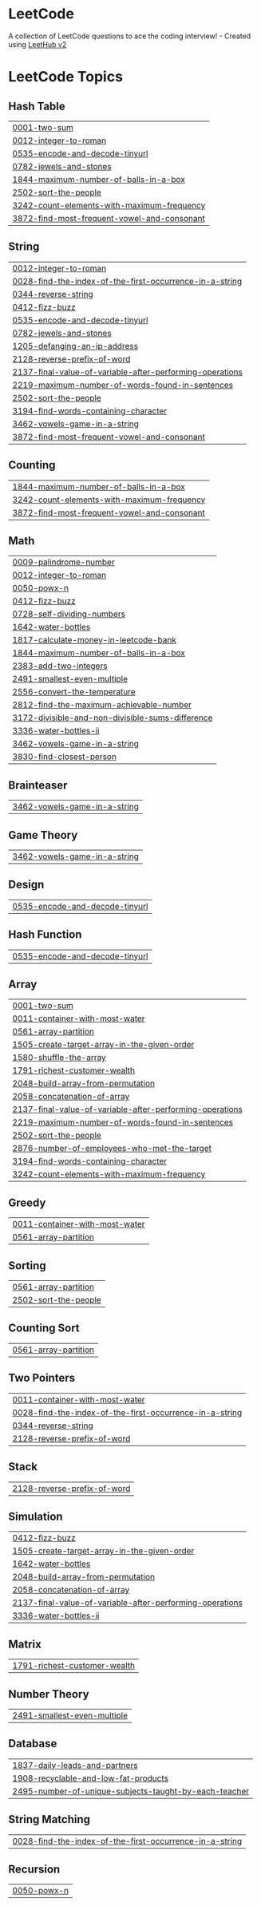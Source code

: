 # LeetCode
A collection of LeetCode questions to ace the coding interview! - Created using [LeetHub v2](https://github.com/arunbhardwaj/LeetHub-2.0)

<!---LeetCode Topics Start-->
# LeetCode Topics
## Hash Table
|  |
| ------- |
| [0001-two-sum](https://github.com/SriSurya06/LeetCode/tree/master/0001-two-sum) |
| [0012-integer-to-roman](https://github.com/SriSurya06/LeetCode/tree/master/0012-integer-to-roman) |
| [0535-encode-and-decode-tinyurl](https://github.com/SriSurya06/LeetCode/tree/master/0535-encode-and-decode-tinyurl) |
| [0782-jewels-and-stones](https://github.com/SriSurya06/LeetCode/tree/master/0782-jewels-and-stones) |
| [1844-maximum-number-of-balls-in-a-box](https://github.com/SriSurya06/LeetCode/tree/master/1844-maximum-number-of-balls-in-a-box) |
| [2502-sort-the-people](https://github.com/SriSurya06/LeetCode/tree/master/2502-sort-the-people) |
| [3242-count-elements-with-maximum-frequency](https://github.com/SriSurya06/LeetCode/tree/master/3242-count-elements-with-maximum-frequency) |
| [3872-find-most-frequent-vowel-and-consonant](https://github.com/SriSurya06/LeetCode/tree/master/3872-find-most-frequent-vowel-and-consonant) |
## String
|  |
| ------- |
| [0012-integer-to-roman](https://github.com/SriSurya06/LeetCode/tree/master/0012-integer-to-roman) |
| [0028-find-the-index-of-the-first-occurrence-in-a-string](https://github.com/SriSurya06/LeetCode/tree/master/0028-find-the-index-of-the-first-occurrence-in-a-string) |
| [0344-reverse-string](https://github.com/SriSurya06/LeetCode/tree/master/0344-reverse-string) |
| [0412-fizz-buzz](https://github.com/SriSurya06/LeetCode/tree/master/0412-fizz-buzz) |
| [0535-encode-and-decode-tinyurl](https://github.com/SriSurya06/LeetCode/tree/master/0535-encode-and-decode-tinyurl) |
| [0782-jewels-and-stones](https://github.com/SriSurya06/LeetCode/tree/master/0782-jewels-and-stones) |
| [1205-defanging-an-ip-address](https://github.com/SriSurya06/LeetCode/tree/master/1205-defanging-an-ip-address) |
| [2128-reverse-prefix-of-word](https://github.com/SriSurya06/LeetCode/tree/master/2128-reverse-prefix-of-word) |
| [2137-final-value-of-variable-after-performing-operations](https://github.com/SriSurya06/LeetCode/tree/master/2137-final-value-of-variable-after-performing-operations) |
| [2219-maximum-number-of-words-found-in-sentences](https://github.com/SriSurya06/LeetCode/tree/master/2219-maximum-number-of-words-found-in-sentences) |
| [2502-sort-the-people](https://github.com/SriSurya06/LeetCode/tree/master/2502-sort-the-people) |
| [3194-find-words-containing-character](https://github.com/SriSurya06/LeetCode/tree/master/3194-find-words-containing-character) |
| [3462-vowels-game-in-a-string](https://github.com/SriSurya06/LeetCode/tree/master/3462-vowels-game-in-a-string) |
| [3872-find-most-frequent-vowel-and-consonant](https://github.com/SriSurya06/LeetCode/tree/master/3872-find-most-frequent-vowel-and-consonant) |
## Counting
|  |
| ------- |
| [1844-maximum-number-of-balls-in-a-box](https://github.com/SriSurya06/LeetCode/tree/master/1844-maximum-number-of-balls-in-a-box) |
| [3242-count-elements-with-maximum-frequency](https://github.com/SriSurya06/LeetCode/tree/master/3242-count-elements-with-maximum-frequency) |
| [3872-find-most-frequent-vowel-and-consonant](https://github.com/SriSurya06/LeetCode/tree/master/3872-find-most-frequent-vowel-and-consonant) |
## Math
|  |
| ------- |
| [0009-palindrome-number](https://github.com/SriSurya06/LeetCode/tree/master/0009-palindrome-number) |
| [0012-integer-to-roman](https://github.com/SriSurya06/LeetCode/tree/master/0012-integer-to-roman) |
| [0050-powx-n](https://github.com/SriSurya06/LeetCode/tree/master/0050-powx-n) |
| [0412-fizz-buzz](https://github.com/SriSurya06/LeetCode/tree/master/0412-fizz-buzz) |
| [0728-self-dividing-numbers](https://github.com/SriSurya06/LeetCode/tree/master/0728-self-dividing-numbers) |
| [1642-water-bottles](https://github.com/SriSurya06/LeetCode/tree/master/1642-water-bottles) |
| [1817-calculate-money-in-leetcode-bank](https://github.com/SriSurya06/LeetCode/tree/master/1817-calculate-money-in-leetcode-bank) |
| [1844-maximum-number-of-balls-in-a-box](https://github.com/SriSurya06/LeetCode/tree/master/1844-maximum-number-of-balls-in-a-box) |
| [2383-add-two-integers](https://github.com/SriSurya06/LeetCode/tree/master/2383-add-two-integers) |
| [2491-smallest-even-multiple](https://github.com/SriSurya06/LeetCode/tree/master/2491-smallest-even-multiple) |
| [2556-convert-the-temperature](https://github.com/SriSurya06/LeetCode/tree/master/2556-convert-the-temperature) |
| [2812-find-the-maximum-achievable-number](https://github.com/SriSurya06/LeetCode/tree/master/2812-find-the-maximum-achievable-number) |
| [3172-divisible-and-non-divisible-sums-difference](https://github.com/SriSurya06/LeetCode/tree/master/3172-divisible-and-non-divisible-sums-difference) |
| [3336-water-bottles-ii](https://github.com/SriSurya06/LeetCode/tree/master/3336-water-bottles-ii) |
| [3462-vowels-game-in-a-string](https://github.com/SriSurya06/LeetCode/tree/master/3462-vowels-game-in-a-string) |
| [3830-find-closest-person](https://github.com/SriSurya06/LeetCode/tree/master/3830-find-closest-person) |
## Brainteaser
|  |
| ------- |
| [3462-vowels-game-in-a-string](https://github.com/SriSurya06/LeetCode/tree/master/3462-vowels-game-in-a-string) |
## Game Theory
|  |
| ------- |
| [3462-vowels-game-in-a-string](https://github.com/SriSurya06/LeetCode/tree/master/3462-vowels-game-in-a-string) |
## Design
|  |
| ------- |
| [0535-encode-and-decode-tinyurl](https://github.com/SriSurya06/LeetCode/tree/master/0535-encode-and-decode-tinyurl) |
## Hash Function
|  |
| ------- |
| [0535-encode-and-decode-tinyurl](https://github.com/SriSurya06/LeetCode/tree/master/0535-encode-and-decode-tinyurl) |
## Array
|  |
| ------- |
| [0001-two-sum](https://github.com/SriSurya06/LeetCode/tree/master/0001-two-sum) |
| [0011-container-with-most-water](https://github.com/SriSurya06/LeetCode/tree/master/0011-container-with-most-water) |
| [0561-array-partition](https://github.com/SriSurya06/LeetCode/tree/master/0561-array-partition) |
| [1505-create-target-array-in-the-given-order](https://github.com/SriSurya06/LeetCode/tree/master/1505-create-target-array-in-the-given-order) |
| [1580-shuffle-the-array](https://github.com/SriSurya06/LeetCode/tree/master/1580-shuffle-the-array) |
| [1791-richest-customer-wealth](https://github.com/SriSurya06/LeetCode/tree/master/1791-richest-customer-wealth) |
| [2048-build-array-from-permutation](https://github.com/SriSurya06/LeetCode/tree/master/2048-build-array-from-permutation) |
| [2058-concatenation-of-array](https://github.com/SriSurya06/LeetCode/tree/master/2058-concatenation-of-array) |
| [2137-final-value-of-variable-after-performing-operations](https://github.com/SriSurya06/LeetCode/tree/master/2137-final-value-of-variable-after-performing-operations) |
| [2219-maximum-number-of-words-found-in-sentences](https://github.com/SriSurya06/LeetCode/tree/master/2219-maximum-number-of-words-found-in-sentences) |
| [2502-sort-the-people](https://github.com/SriSurya06/LeetCode/tree/master/2502-sort-the-people) |
| [2876-number-of-employees-who-met-the-target](https://github.com/SriSurya06/LeetCode/tree/master/2876-number-of-employees-who-met-the-target) |
| [3194-find-words-containing-character](https://github.com/SriSurya06/LeetCode/tree/master/3194-find-words-containing-character) |
| [3242-count-elements-with-maximum-frequency](https://github.com/SriSurya06/LeetCode/tree/master/3242-count-elements-with-maximum-frequency) |
## Greedy
|  |
| ------- |
| [0011-container-with-most-water](https://github.com/SriSurya06/LeetCode/tree/master/0011-container-with-most-water) |
| [0561-array-partition](https://github.com/SriSurya06/LeetCode/tree/master/0561-array-partition) |
## Sorting
|  |
| ------- |
| [0561-array-partition](https://github.com/SriSurya06/LeetCode/tree/master/0561-array-partition) |
| [2502-sort-the-people](https://github.com/SriSurya06/LeetCode/tree/master/2502-sort-the-people) |
## Counting Sort
|  |
| ------- |
| [0561-array-partition](https://github.com/SriSurya06/LeetCode/tree/master/0561-array-partition) |
## Two Pointers
|  |
| ------- |
| [0011-container-with-most-water](https://github.com/SriSurya06/LeetCode/tree/master/0011-container-with-most-water) |
| [0028-find-the-index-of-the-first-occurrence-in-a-string](https://github.com/SriSurya06/LeetCode/tree/master/0028-find-the-index-of-the-first-occurrence-in-a-string) |
| [0344-reverse-string](https://github.com/SriSurya06/LeetCode/tree/master/0344-reverse-string) |
| [2128-reverse-prefix-of-word](https://github.com/SriSurya06/LeetCode/tree/master/2128-reverse-prefix-of-word) |
## Stack
|  |
| ------- |
| [2128-reverse-prefix-of-word](https://github.com/SriSurya06/LeetCode/tree/master/2128-reverse-prefix-of-word) |
## Simulation
|  |
| ------- |
| [0412-fizz-buzz](https://github.com/SriSurya06/LeetCode/tree/master/0412-fizz-buzz) |
| [1505-create-target-array-in-the-given-order](https://github.com/SriSurya06/LeetCode/tree/master/1505-create-target-array-in-the-given-order) |
| [1642-water-bottles](https://github.com/SriSurya06/LeetCode/tree/master/1642-water-bottles) |
| [2048-build-array-from-permutation](https://github.com/SriSurya06/LeetCode/tree/master/2048-build-array-from-permutation) |
| [2058-concatenation-of-array](https://github.com/SriSurya06/LeetCode/tree/master/2058-concatenation-of-array) |
| [2137-final-value-of-variable-after-performing-operations](https://github.com/SriSurya06/LeetCode/tree/master/2137-final-value-of-variable-after-performing-operations) |
| [3336-water-bottles-ii](https://github.com/SriSurya06/LeetCode/tree/master/3336-water-bottles-ii) |
## Matrix
|  |
| ------- |
| [1791-richest-customer-wealth](https://github.com/SriSurya06/LeetCode/tree/master/1791-richest-customer-wealth) |
## Number Theory
|  |
| ------- |
| [2491-smallest-even-multiple](https://github.com/SriSurya06/LeetCode/tree/master/2491-smallest-even-multiple) |
## Database
|  |
| ------- |
| [1837-daily-leads-and-partners](https://github.com/SriSurya06/LeetCode/tree/master/1837-daily-leads-and-partners) |
| [1908-recyclable-and-low-fat-products](https://github.com/SriSurya06/LeetCode/tree/master/1908-recyclable-and-low-fat-products) |
| [2495-number-of-unique-subjects-taught-by-each-teacher](https://github.com/SriSurya06/LeetCode/tree/master/2495-number-of-unique-subjects-taught-by-each-teacher) |
## String Matching
|  |
| ------- |
| [0028-find-the-index-of-the-first-occurrence-in-a-string](https://github.com/SriSurya06/LeetCode/tree/master/0028-find-the-index-of-the-first-occurrence-in-a-string) |
## Recursion
|  |
| ------- |
| [0050-powx-n](https://github.com/SriSurya06/LeetCode/tree/master/0050-powx-n) |
<!---LeetCode Topics End-->